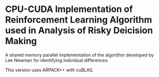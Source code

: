 # CPU-CUDA Implementation of Reinforcement Learning Algorithm used in Analysis of Risky Deicision Making

A shared memory parallel implementation of the algorithm developed by Lee Newman for identifying individual differences.



This version uses ARPACK++ with cuBLAS.
